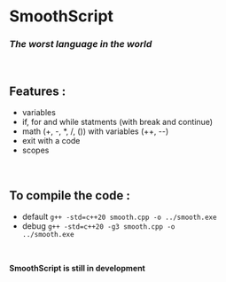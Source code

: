 # SmoothScript
### *The worst language in the world*
<br>

## Features :
  - variables
  - if, for and while statments (with break and continue)
  - math (+, -, *, /, ()) with variables (++, --)
  - exit with a code
  - scopes

<br>

## To compile the code :  
  - default <code>g++ -std=c++20 smooth.cpp -o ../smooth.exe</code>
  - debug <code>g++ -std=c++20 -g3 smooth.cpp -o ../smooth.exe</code>

<br>

**SmoothScript is still in development**
